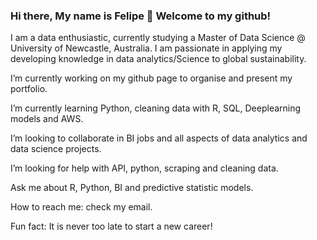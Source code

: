 ### Hi there, My name is Felipe 👋 Welcome to my github!

I am a data enthusiastic, currently studying a Master of Data Science @ University of Newcastle, Australia. 
I am passionate in applying my developing knowledge in data analytics/Science to global sustainability.  

I’m currently working on my github page to organise and present my portfolio.

I’m currently learning Python, cleaning data with R, SQL, Deeplearning models and AWS.

I’m looking to collaborate in BI jobs and all aspects of data analytics and data science projects.

I’m looking for help with API, python, scraping and cleaning data.

Ask me about R, Python, BI and predictive statistic models.

How to reach me: check my email.

Fun fact: It is never too late to start a new career!



<!--
**FelipenerySilva/FelipenerySilva** is a ✨ _special_ ✨ repository because its `README.md` (this file) appears on your GitHub profile.

Here are some ideas to get you started:

- 🔭 I’m currently working on ...
- 🌱 I’m currently learning ...
- 👯 I’m looking to collaborate on ...
- 🤔 I’m looking for help with ...
- 💬 Ask me about ...
- 📫 How to reach me: ...
- 😄 Pronouns: ...
- ⚡ Fun fact: ...
-->
